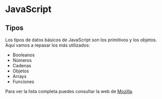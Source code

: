 # JavaScript
## Tipos

Los tipos de datos básicos de JavaScript son los primitivos y los objetos. Aquí vamos a repasar los más utilizados:

- Booleanos
- Números
- Cadenas
- Objetos
- Arrays
- Funciones

Para ver la lista completa puedes consultar la web de [Mozilla](https://developer.mozilla.org/en-US/docs/Web/JavaScript/Reference/Global_Objects).
